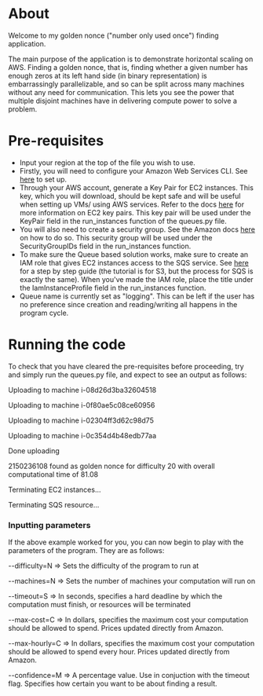 
# About

Welcome to my golden nonce ("number only used once") finding application.

The main purpose of the application is to demonstrate horizontal scaling on AWS. Finding a golden nonce, that is, finding whether a given number has enough zeros at its left hand side (in binary representation) is embarrassingly parallelizable, and so can be split across many machines without any need for communication. This lets you see the power that multiple disjoint machines have in delivering compute power to solve a problem.

# Pre-requisites

- Input your region at the top of the file you wish to use. 
- Firstly, you will need to configure your Amazon Web Services CLI. See [here](https://docs.aws.amazon.com/cli/latest/userguide/cli-chap-configure.html) to set up.
- Through your AWS account, generate a Key Pair for EC2 instances. This key, which you will download, should be kept safe and will be useful when setting up VMs/ using AWS services. Refer to the docs [here](https://docs.aws.amazon.com/AWSEC2/latest/UserGuide/ec2-key-pairs.html) for more information on EC2 key pairs. This key pair will be used under the KeyPair field in the run_instances function of the queues.py file.
- You will also need to create a security group. See the Amazon docs [here](https://docs.aws.amazon.com/AWSEC2/latest/UserGuide/ec2-security-groups.html) on how to do so. This security group will be used under the SecurityGroupIDs field in the run_instances function.
- To make sure the Queue based solution works, make sure to create an IAM role that gives EC2 instances access to the SQS service. See [here](https://cloud-gc.readthedocs.io/en/latest/chapter03_advanced-tutorial/iam-role.html) for a step by step guide (the tutorial is for S3, but the process for SQS is exactly the same). When you've made the IAM role, place the title under the IamInstanceProfile field in the run_instances function.
- Queue name is currently set as "logging". This can be left if the user has no preference since creation and reading/writing all happens in the program cycle.

# Running the code

To check that you have cleared the pre-requisites before proceeding, try and simply run the queues.py file, and expect to see an output as follows:

Uploading to machine i-08d26d3ba32604518

Uploading to machine i-0f80ae5c08ce60956

Uploading to machine i-02304ff3d62c98d75

Uploading to machine i-0c354d4b48edb77aa

Done uploading

2150236108 found as golden nonce for difficulty 20 with overall computational time of 81.08

Terminating EC2 instances...

Terminating SQS resource...

### Inputting parameters

If the above example worked for you, you can now begin to play with the parameters of the program. They are as follows:

--difficulty=N => Sets the difficulty of the program to run at

--machines=N => Sets the number of machines your computation will run on

--timeout=S => In seconds, specifies a hard deadline by which the computation must finish, or resources will be terminated

--max-cost=C => In dollars, specifies the maximum cost your computation should be allowed to spend. Prices updated directly from Amazon.

--max-hourly=C => In dollars, specifies the maximum cost your computation should be allowed to spend every hour. Prices updated directly from Amazon.

--confidence=M => A percentage value. Use in conjuction with the timeout flag. Specifies how certain you want to be about finding a result.


